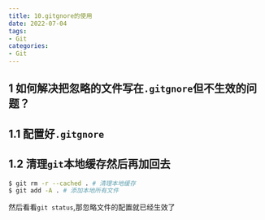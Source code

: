 ```yaml
---
title: 10.gitgnore的使用
date: 2022-07-04
tags:
- Git
categories:
- Git
---
```


## 1 如何解决把忽略的文件写在`.gitgnore`但不生效的问题？

## 1.1 配置好`.gitgnore`

## 1.2 清理`git`本地缓存然后再加回去

``` bash 
$ git rm -r --cached . # 清理本地缓存
$ git add -A . # 添加本地所有文件
```
然后看看`git status`,那忽略文件的配置就已经生效了

